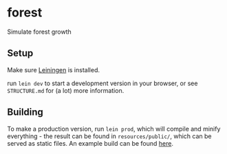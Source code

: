 # forest

Simulate forest growth

## Setup

Make sure [Leiningen](https://github.com/technomancy/leiningen) is installed.

run `lein dev` to start a development version in your browser, or see `STRUCTURE.md` for
(a lot) more information.

## Building

To make a production version, run `lein prod`, which will compile and minify everything -
the result can be found in `resources/public/`, which can be served as static files.
An example build can be found [here](https://mruwnik.github.io/forest/).

